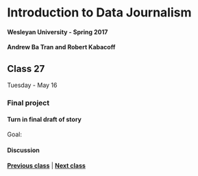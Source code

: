 # Introduction to Data Journalism
  
#### Wesleyan University - Spring 2017
  
**Andrew Ba Tran and Robert Kabacoff**
  
## Class 27
Tuesday - May 16
                             
### Final project
                             
#### Turn in final draft of story
                             
Goal: 
                             
#### Discussion

                   
**[Previous class](class26.md)** | **[Next class](class28.md)**
